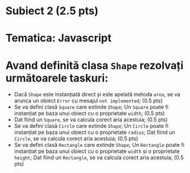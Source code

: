# Subiect 2 (2.5 pts)
# Tematica: Javascript

# Avand definită clasa `Shape` rezolvați următoarele taskuri:

- Dacă `Shape` este instanțiată direct și este apelată metoda `area`, se va arunca un obiect `Error`  cu mesajul `not implemented`; (0.5 pts)
- Se va defini clasă `Square` care extinde `Shape`; Un `Square` poate fi instanțiat pe baza unui obiect cu o proprietate `width`; (0.5 pts)
- Dat fiind un `Square`, se va calcula corect aria acestuia; (0.5 pts)
- Se va defini clasă `Circle` care extinde `Shape`; Un `Circle` poate fi instanțiat pe baza unui obiect cu o proprietate `radius`; Dat fiind un `Circle`, se va calcula corect aria acestuia; (0.5 pts)
- Se va defini clasă `Rectangle` care extinde `Shape`; Un `Rectangle` poate fi instanțiat pe baza unui obiect cu o proprietate `width` și o proprietate `height`; Dat fiind un `Rectangle`, se va calcula corect aria acestuia; (0.5 pts)
